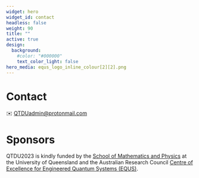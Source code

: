 ```yaml
---
widget: hero
widget_id: contact
headless: false
weight: 90
title: ""
active: true
design:
  background:
    #color: "#000000"
    text_color_light: false
hero_media: equs_logo_inline_colour[2][2].png
---
```

# Contact

:envelope: QTDUadmin@protonmail.com

# Sponsors

QTDU2023 is kindly funded by the [School of Mathematics and Physics](https://smp.uq.edu.au) at the University of Queensland and the Australian Research Council [Centre of Excellence for Engineered Quantum Systems (EQUS)](https://equs.org/).
